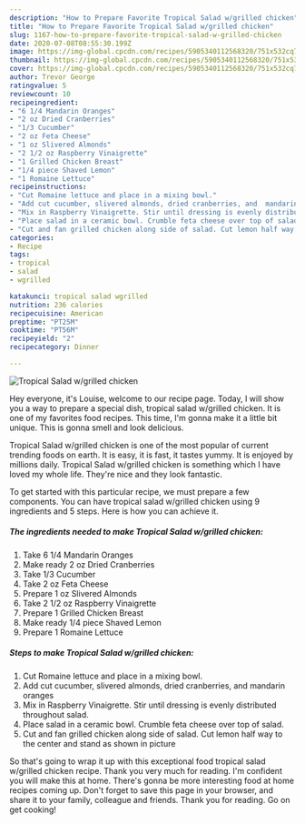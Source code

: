 ```yaml
---
description: "How to Prepare Favorite Tropical Salad w/grilled chicken"
title: "How to Prepare Favorite Tropical Salad w/grilled chicken"
slug: 1167-how-to-prepare-favorite-tropical-salad-w-grilled-chicken
date: 2020-07-08T08:55:30.199Z
image: https://img-global.cpcdn.com/recipes/5905340112568320/751x532cq70/tropical-salad-wgrilled-chicken-recipe-main-photo.jpg
thumbnail: https://img-global.cpcdn.com/recipes/5905340112568320/751x532cq70/tropical-salad-wgrilled-chicken-recipe-main-photo.jpg
cover: https://img-global.cpcdn.com/recipes/5905340112568320/751x532cq70/tropical-salad-wgrilled-chicken-recipe-main-photo.jpg
author: Trevor George
ratingvalue: 5
reviewcount: 10
recipeingredient:
- "6 1/4 Mandarin Oranges"
- "2 oz Dried Cranberries"
- "1/3 Cucumber"
- "2 oz Feta Cheese"
- "1 oz Slivered Almonds"
- "2 1/2 oz Raspberry Vinaigrette"
- "1 Grilled Chicken Breast"
- "1/4 piece Shaved Lemon"
- "1 Romaine Lettuce"
recipeinstructions:
- "Cut Romaine lettuce and place in a mixing bowl."
- "Add cut cucumber, slivered almonds, dried cranberries, and  mandarin oranges"
- "Mix in Raspberry Vinaigrette. Stir until dressing is evenly distributed throughout salad."
- "Place salad in a ceramic bowl. Crumble feta cheese over top of salad."
- "Cut and fan grilled chicken along side of salad. Cut lemon half way to the center and stand as shown in picture"
categories:
- Recipe
tags:
- tropical
- salad
- wgrilled

katakunci: tropical salad wgrilled 
nutrition: 236 calories
recipecuisine: American
preptime: "PT25M"
cooktime: "PT56M"
recipeyield: "2"
recipecategory: Dinner

---
```



![Tropical Salad w/grilled chicken](https://img-global.cpcdn.com/recipes/5905340112568320/751x532cq70/tropical-salad-wgrilled-chicken-recipe-main-photo.jpg)

Hey everyone, it's Louise, welcome to our recipe page. Today, I will show you a way to prepare a special dish, tropical salad w/grilled chicken. It is one of my favorites food recipes. This time, I'm gonna make it a little bit unique. This is gonna smell and look delicious.



Tropical Salad w/grilled chicken is one of the most popular of current trending foods on earth. It is easy, it is fast, it tastes yummy. It is enjoyed by millions daily. Tropical Salad w/grilled chicken is something which I have loved my whole life. They're nice and they look fantastic.


To get started with this particular recipe, we must prepare a few components. You can have tropical salad w/grilled chicken using 9 ingredients and 5 steps. Here is how you can achieve it.

<!--inarticleads1-->

##### The ingredients needed to make Tropical Salad w/grilled chicken:

1. Take 6 1/4 Mandarin Oranges
1. Make ready 2 oz Dried Cranberries
1. Take 1/3 Cucumber
1. Take 2 oz Feta Cheese
1. Prepare 1 oz Slivered Almonds
1. Take 2 1/2 oz Raspberry Vinaigrette
1. Prepare 1 Grilled Chicken Breast
1. Make ready 1/4 piece Shaved Lemon
1. Prepare 1 Romaine Lettuce




<!--inarticleads2-->

##### Steps to make Tropical Salad w/grilled chicken:

1. Cut Romaine lettuce and place in a mixing bowl.
1. Add cut cucumber, slivered almonds, dried cranberries, and  mandarin oranges
1. Mix in Raspberry Vinaigrette. Stir until dressing is evenly distributed throughout salad.
1. Place salad in a ceramic bowl. Crumble feta cheese over top of salad.
1. Cut and fan grilled chicken along side of salad. Cut lemon half way to the center and stand as shown in picture




So that's going to wrap it up with this exceptional food tropical salad w/grilled chicken recipe. Thank you very much for reading. I'm confident you will make this at home. There's gonna be more interesting food at home recipes coming up. Don't forget to save this page in your browser, and share it to your family, colleague and friends. Thank you for reading. Go on get cooking!
